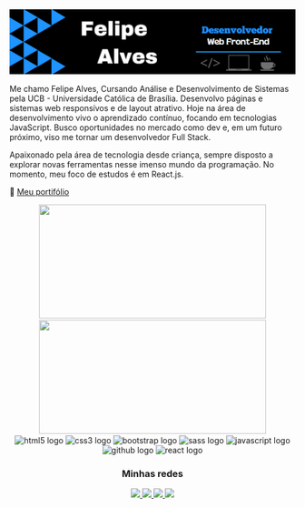 <img src="img/banner-2.png" />

Me chamo Felipe Alves, Cursando Análise e Desenvolvimento de Sistemas pela UCB - Universidade Católica de Brasília. Desenvolvo páginas e sistemas web responsívos e de layout atrativo. Hoje na área de desenvolvimento vivo o aprendizado contínuo, focando em tecnologias JavaScript. Busco oportunidades no mercado como dev e, em um futuro próximo, viso me tornar um desenvolvedor Full Stack.

Apaixonado pela área de tecnologia desde criança, sempre disposto a explorar novas ferramentas nesse imenso mundo da programação. No momento, meu foco de estudos é em React.js. 

📌 [Meu portifólio](https://lipezxss.netlify.app/)

<div align="center">

 <div>
   <img height="200px" width="400px" src="https://github-readme-stats.vercel.app/api?username=lipezxs&show_icons=true&include_all_commits=true&count_private=true&hide_border=true&title_color=66cc00&icon_color=66cc00&text_color=c9d1d9&bg_color=0d1117"/>
   
   <img height="200px" width="400px" src="https://github-readme-stats.vercel.app/api/top-langs/?username=lipezxs&layout=compact&langs_count=7&hide_border=true&title_color=fff&icon_color=66cc00&text_color=fff&bg_color=0d1117"/>
 </div>
 
 <img src="https://cdn.jsdelivr.net/gh/devicons/devicon/icons/html5/html5-original.svg" height="40" width="52" alt="html5 logo" />

 <img src="https://cdn.jsdelivr.net/gh/devicons/devicon/icons/css3/css3-original.svg" height="40" width="52" alt="css3 logo" />

 <img src="https://cdn.jsdelivr.net/gh/devicons/devicon/icons/bootstrap/bootstrap-original.svg" height="40" width="52" alt="bootstrap logo" />

 <img src="https://cdn.jsdelivr.net/gh/devicons/devicon/icons/sass/sass-original.svg" height="40" width="52" alt="sass logo" />

 <img src="https://cdn.jsdelivr.net/gh/devicons/devicon/icons/javascript/javascript-original.svg" height="40" width="52" alt="javascript logo" />

 <img src="https://cdn.jsdelivr.net/gh/devicons/devicon/icons/github/github-original.svg" height="40" width="52" alt="github logo" />

 <!-- <img src="https://cdn.jsdelivr.net/gh/devicons/devicon/icons/nodejs/nodejs-original.svg" height="40" width="52" alt="nodejs logo"  /> -->

 <img src="https://cdn.jsdelivr.net/gh/devicons/devicon/icons/react/react-original-wordmark.svg" height="40" width="52" alt="react logo" />

 ### Minhas redes
 
 <a href="https://www.linkedin.com/in/felipealvessousa/">
   <img src="https://img.shields.io/badge/LinkedIn-0077B5?style=for-the-badge&logo=linkedin&logoColor=white" />
 </a>
 <a href="https://lipezxss.netlify.app/">
   <img src="https://img.shields.io/badge/website-000000?style=for-the-badge&logo=About.me&logoColor=white" />
 </a>
 <a href="https://www.instagram.com/lipezxs/">
   <img src="https://img.shields.io/badge/Instagram-E4405F?style=for-the-badge&logo=instagram&logoColor=white" />
 </a>
 
 <a href="https://wa.me/5561992891610">
   <img src="https://img.shields.io/badge/WhatsApp-25D366?style=for-the-badge&logo=whatsapp&logoColor=white" />
 </a>
 <!-- <a href="https://discord.com/users/803410251427872779">
   <img src="https://img.shields.io/badge/Discord-7289DA?style=for-the-badge&logo=discord&logoColor=white" />
 </a> -->
 
</div>